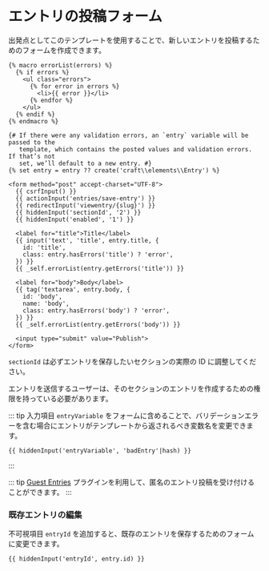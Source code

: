 # エントリの投稿フォーム

出発点としてこのテンプレートを使用することで、新しいエントリを投稿するためのフォームを作成できます。

```twig
{% macro errorList(errors) %}
  {% if errors %}
    <ul class="errors">
      {% for error in errors %}
        <li>{{ error }}</li>
      {% endfor %}
    </ul>
  {% endif %}
{% endmacro %}

{# If there were any validation errors, an `entry` variable will be passed to the
   template, which contains the posted values and validation errors. If that’s not
   set, we’ll default to a new entry. #}
{% set entry = entry ?? create('craft\\elements\\Entry') %}

<form method="post" accept-charset="UTF-8">
  {{ csrfInput() }}
  {{ actionInput('entries/save-entry') }}
  {{ redirectInput('viewentry/{slug}') }}
  {{ hiddenInput('sectionId', '2') }}
  {{ hiddenInput('enabled', '1') }}

  <label for="title">Title</label>
  {{ input('text', 'title', entry.title, {
    id: 'title',
    class: entry.hasErrors('title') ? 'error',
  }) }}
  {{ _self.errorList(entry.getErrors('title')) }}

  <label for="body">Body</label>
  {{ tag('textarea', entry.body, {
    id: 'body',
    name: 'body',
    class: entry.hasErrors('body') ? 'error',
  }) }}
  {{ _self.errorList(entry.getErrors('body')) }}

  <input type="submit" value="Publish">
</form>
```

`sectionId` は必ずエントリを保存したいセクションの実際の ID に調整してください。

エントリを送信するユーザーは、そのセクションのエントリを作成するための権限を持っている必要があります。

::: tip
入力項目 `entryVariable` をフォームに含めることで、バリデーションエラーを含む場合にエントリがテンプレートから返されるべき変数名を変更できます。

```twig
{{ hiddenInput('entryVariable', 'badEntry'|hash) }}
```
:::

::: tip
[Guest Entries](https://plugins.craftcms.com/guest-entries) プラグインを利用して、匿名のエントリ投稿を受け付けることができます。
:::

### 既存エントリの編集

不可視項目 `entryId` を追加すると、既存のエントリを保存するためのフォームに変更できます。

```twig
{{ hiddenInput('entryId', entry.id) }}
```
